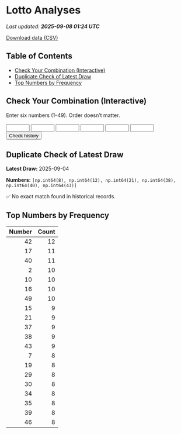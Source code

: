 # Lotto Analyses

_Last updated: **2025-09-08 01:24 UTC**_

[Download data (CSV)](./assets/sgtoto.csv)

## Table of Contents
- [Check Your Combination (Interactive)](#check-your-combination-(interactive))
- [Duplicate Check of Latest Draw](#duplicate-check-of-latest-draw)
- [Top Numbers by Frequency](#top-numbers-by-frequency)


## Check Your Combination (Interactive)

Enter six numbers (1–49). Order doesn’t matter.

<div id="combo-lookup" style="margin: 1rem 0;">
  <input id="n1" type="number" min="1" max="49" style="width:4rem;"> 
  <input id="n2" type="number" min="1" max="49" style="width:4rem;">
  <input id="n3" type="number" min="1" max="49" style="width:4rem;">
  <input id="n4" type="number" min="1" max="49" style="width:4rem;">
  <input id="n5" type="number" min="1" max="49" style="width:4rem;">
  <input id="n6" type="number" min="1" max="49" style="width:4rem;">
  <button id="lookup-btn">Check history</button>
  <div id="lookup-result" style="margin-top:0.5rem;font-weight:600;"></div>
</div>

<script src="./assets/lookup.js"></script>

## Duplicate Check of Latest Draw

**Latest Draw:** 2025-09-04

**Numbers:** `[np.int64(8), np.int64(12), np.int64(21), np.int64(38), np.int64(40), np.int64(43)]`

✅ No exact match found in historical records.

## Top Numbers by Frequency

| Number | Count |
|---:|---:|
| 42 | 12 |
| 17 | 11 |
| 40 | 11 |
| 2 | 10 |
| 10 | 10 |
| 16 | 10 |
| 49 | 10 |
| 15 | 9 |
| 21 | 9 |
| 37 | 9 |
| 38 | 9 |
| 43 | 9 |
| 7 | 8 |
| 19 | 8 |
| 29 | 8 |
| 30 | 8 |
| 34 | 8 |
| 35 | 8 |
| 39 | 8 |
| 46 | 8 |
